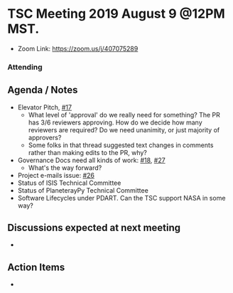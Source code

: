 # TSC Meeting 2019 August 9 @12PM MST.
  - Zoom Link: https://zoom.us/j/407075289
### Attending

## Agenda / Notes
  - Elevator Pitch, [#17](https://github.com/planetarysoftware/TSC/issues/17)
    - What level of 'approval' do we really need for something?  The PR has 3/6 reviewers approving.  How do we decide how many reviewers are required?  Do we need unanimity, or just majority of approvers?
    - Some folks in that thread suggested text changes in comments rather than making edits to the PR, why?
  - Governance Docs need all kinds of work: [#18](https://github.com/planetarysoftware/TSC/issues/18), [#27](https://github.com/planetarysoftware/TSC/issues/27)
    - What's the way forward?
  - Project e-mails issue: [#26](https://github.com/planetarysoftware/TSC/issues/26)
  - Status of ISIS Technical Committee
  - Status of PlaneterayPy Technical Committee
  - Software Lifecycles under PDART. Can the TSC support NASA in some way? 
## Discussions expected at next meeting
  -

## Action Items
  -
